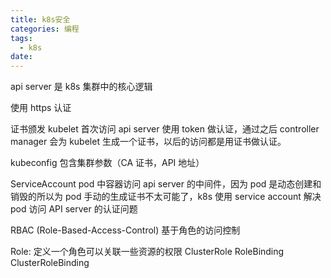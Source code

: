 ```yaml
---
title: k8s安全
categories: 编程
tags:
  - k8s
date: 
---
```


api server 是 k8s 集群中的核心逻辑

使用 https 认证

证书颁发
kubelet 首次访问 api server 使用 token 做认证，通过之后 controller manager 会为 kubelet 生成一个证书，以后的访问都是用证书做认证。

kubeconfig 包含集群参数（CA 证书，API 地址）

ServiceAccount
pod 中容器访问 api server 的中间件，因为 pod 是动态创建和销毁的所以为 pod 手动的生成证书不太可能了，k8s 使用 service account 解决 pod 访问 API server 的认证问题

RBAC (Role-Based-Access-Control) 基于角色的访问控制

Role: 定义一个角色可以关联一些资源的权限
ClusterRole
RoleBinding
ClusterRoleBinding
